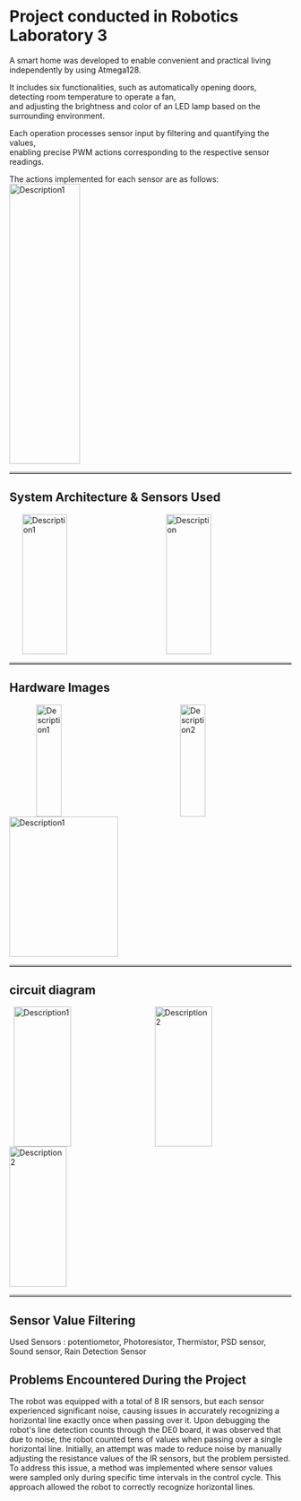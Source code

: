 # Project conducted in Robotics Laboratory 3

A smart home was developed to enable convenient and practical living independently by using Atmega128.

It includes six functionalities, such as automatically opening doors, detecting room temperature to operate a fan,  
and adjusting the brightness and color of an LED lamp based on the surrounding environment.

Each operation processes sensor input by filtering and quantifying the values,  
enabling precise PWM actions corresponding to the respective sensor readings.

The actions implemented for each sensor are as follows:  
<img src="https://github.com/user-attachments/assets/f3569603-0330-40da-bb07-b9af23585e0e" alt="Description1" style="width: 50%; height: 500px;">
<hr style="border-top: 3px solid #bbb;">

## System Architecture & Sensors Used

<div style="display: flex; justify-content: space-around; align-items: center;">
  <img src="https://github.com/user-attachments/assets/6f0f1eaf-5175-4fff-8120-060f5205c805" alt="Description1" style="width: 40%; height: 250px; margin-right: 2%;">
  <img src="https://github.com/user-attachments/assets/0c07986e-1012-416b-9ced-7bc3740ee500" alt="Description" alt="Description2" style="width: 40%; height: 250px;">
</div>
<hr style="border-top: 3px solid #bbb;">

## Hardware Images

<div style="display: flex; justify-content: space-around; align-items: center;">
  <img src="https://github.com/user-attachments/assets/c7909233-b382-4147-bc1a-8802bd04d2ca" alt="Description1" style="width: 30%; height: 200px; margin-right: 2%;">
  <img src="https://github.com/user-attachments/assets/c0591b26-37f2-4f97-b80a-e8b3e7575715" alt="Description2" style="width: 30%; height: 200px;">
</div>

<img src="https://github.com/user-attachments/assets/e9cb752c-fcc2-489c-a148-d3ab53af9464" alt="Description1" style="width: 62%; height: 250px;">
<hr style="border-top: 3px solid #bbb;">

## circuit diagram

<div style="display: flex; justify-content: space-around;">
  <img src="https://github.com/user-attachments/assets/4d8ab495-3d44-472a-8ca2-7db1289ccecf" alt="Description1" style="width: 45%; height: 250px; margin-right: 2%;">
  <img src="https://github.com/user-attachments/assets/73936e29-3da8-41cb-9e17-55d9124fc7e4" alt="Description2" style="width: 45%; height: 250px; margin-right: 2%;">
</div>
<img src="https://github.com/user-attachments/assets/f8a9f11e-201d-4eac-870c-fdd188be039d" alt="Description2" style="width: 45%; height: 250px;">
<hr style="border-top: 3px solid #bbb;">

## Sensor Value Filtering

Used Sensors : potentiometor, Photoresistor, Thermistor, PSD sensor, Sound sensor, Rain Detection Sensor




## Problems Encountered During the Project

The robot was equipped with a total of 8 IR sensors, but each sensor experienced significant noise, causing issues in accurately recognizing a horizontal line exactly once when passing over it.
Upon debugging the robot's line detection counts through the DE0 board, it was observed that due to noise, the robot counted tens of values when passing over a single horizontal line.
Initially, an attempt was made to reduce noise by manually adjusting the resistance values of the IR sensors, but the problem persisted.
To address this issue, a method was implemented where sensor values were sampled only during specific time intervals in the control cycle. This approach allowed the robot to correctly recognize horizontal lines.





